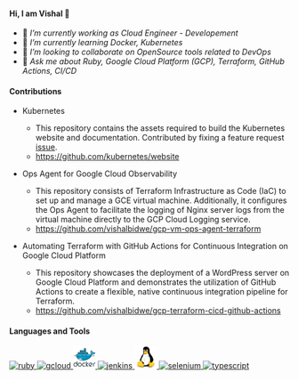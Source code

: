 #### Hi, I am Vishal 👋
- 🔭 *I’m currently working as Cloud Engineer - Developement*
- 🌱 *I’m currently learning Docker, Kubernetes*
- 👯 *I’m looking to collaborate on OpenSource tools related to DevOps*
- 💬 *Ask me about Ruby, Google Cloud Platform (GCP), Terraform, GitHub Actions, CI/CD*

#### Contributions

* Kubernetes 
   - This repository contains the assets required to build the Kubernetes website and documentation. Contributed by fixing a feature request [issue](https://github.com/kubernetes/website/issues/46268).
   - https://github.com/kubernetes/website
 
* Ops Agent for Google Cloud Observability
    - This repository consists of Terraform Infrastructure as Code (IaC) to set up and manage a GCE virtual machine. Additionally, it configures the Ops Agent to facilitate the logging of Nginx server logs from the virtual machine directly to the GCP Cloud Logging service.
    - https://github.com/vishalbidwe/gcp-vm-ops-agent-terraform
* Automating Terraform with GitHub Actions for Continuous Integration on Google Cloud Platform
    - This repository showcases the deployment of a WordPress server on Google Cloud Platform and demonstrates the utilization of GitHub Actions to create a flexible, native continuous integration pipeline for Terraform.
    - https://github.com/vishalbidwe/gcp-terraform-cicd-github-actions 

#### Languages and Tools
<p align="left"> <a href="https://www.ruby-lang.org/en/" target="_blank"> <img src="https://www.ruby-lang.org/images/header-ruby-logo@2x.png" alt="ruby" width="40" height="40"/> </a> <a href="https://www.docker.com/" target="_blank"> <img src="https://www.gstatic.com/devrel-devsite/prod/v0e0f589edd85502a40d78d7d0825db8ea5ef3b99ab4070381ee86977c9168730/cloud/images/cloud-logo.svg" alt="gcloud" width="60" height="40"/> </a>
<a href="https://cloud.google.com/?hl=en" target="_blank"> <img src="https://raw.githubusercontent.com/devicons/devicon/master/icons/docker/docker-original-wordmark.svg" alt="docker" width="40" height="40"/> </a><a href="https://www.jenkins.io" target="_blank"> <img src="https://www.vectorlogo.zone/logos/jenkins/jenkins-icon.svg" alt="jenkins" width="40" height="40"/> </a> <a href="https://www.linux.org/" target="_blank"> <img src="https://raw.githubusercontent.com/devicons/devicon/master/icons/linux/linux-original.svg" alt="linux" width="40" height="40"/> </a>  <a href="https://www.gnu.org/software/bash/" target="_blank"> <img src="https://bashlogo.com/img/logo/svg/monochrome_dark.svg" alt="selenium" width="50" height="40"/> </a> <a href="https://www.typescriptlang.org/" target="_blank"> <img src="https://upload.wikimedia.org/wikipedia/commons/0/04/Terraform_Logo.svg" alt="typescript" width="70" height="40"/> </a> </p>
